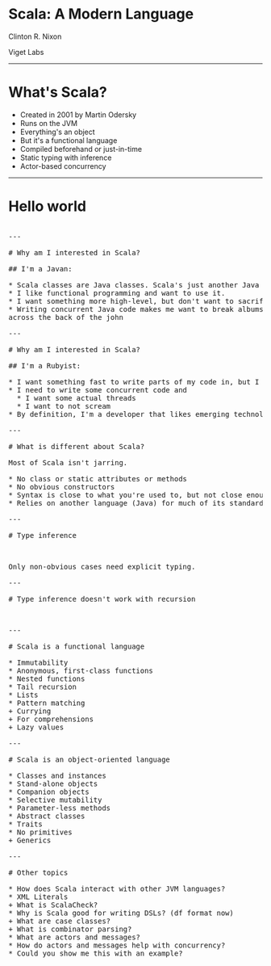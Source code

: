 # Scala: A Modern Language

Clinton R. Nixon

Viget Labs

---

# What's Scala?

* Created in 2001 by Martin Odersky
* Runs on the JVM
* Everything's an object
* But it's a functional language
* Compiled beforehand or just-in-time
* Static typing with inference
* Actor-based concurrency

---

# Hello world

<pre class="code brush:scala" src="../examples/src/main/scala/HiThere.scala" />

---

# Why am I interested in Scala?

## I'm a Javan:

* Scala classes are Java classes. Scala's just another Java library as far as the JVM's concerned.
* I like functional programming and want to use it.
* I want something more high-level, but don't want to sacrifice speed or static typing.
* Writing concurrent Java code makes me want to break albums of Beethoven
across the back of the john

---

# Why am I interested in Scala?

## I'm a Rubyist:

* I want something fast to write parts of my code in, but I don't want to sacrifice readability or dynamism.
* I need to write some concurrent code and
  * I want some actual threads
  * I want to not scream
* By definition, I'm a developer that likes emerging technologies, and I want to learn something new

---

# What is different about Scala?

Most of Scala isn't jarring.

* No class or static attributes or methods
* No obvious constructors
* Syntax is close to what you're used to, but not close enough
* Relies on another language (Java) for much of its standard library

---

# Type inference

<pre class="brush:scala" src="../examples/src/main/scala/CSVLine.scala" />

Only non-obvious cases need explicit typing.

---

# Type inference doesn't work with recursion

<pre class="brush:scala" src="../slider/src/main/scala/Slide.scala" section="recursive" />

---

# Scala is a functional language

* Immutability
* Anonymous, first-class functions
* Nested functions
* Tail recursion
* Lists
* Pattern matching
+ Currying
+ For comprehensions
+ Lazy values

---

# Scala is an object-oriented language

* Classes and instances
* Stand-alone objects
* Companion objects
* Selective mutability
* Parameter-less methods
* Abstract classes
* Traits
* No primitives
+ Generics

---

# Other topics

* How does Scala interact with other JVM languages?
* XML Literals
+ What is ScalaCheck?
* Why is Scala good for writing DSLs? (df format now)
+ What are case classes?
+ What is combinator parsing?
* What are actors and messages?
* How do actors and messages help with concurrency?
* Could you show me this with an example?
